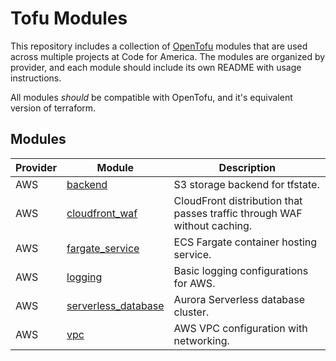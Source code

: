 # Tofu Modules

This repository includes a collection of [OpenTofu] modules that are used across
multiple projects at Code for America. The modules are organized by provider,
and each module should include its own README with usage instructions.

All modules _should_ be compatible with OpenTofu, and it's equivalent version of
terraform.

## Modules

| Provider | Module                                         | Description                                                              |
|----------|------------------------------------------------|--------------------------------------------------------------------------|
| AWS      | [backend][aws-backend]                         | S3 storage backend for tfstate.                                          |
| AWS      | [cloudfront_waf][aws-cloudfront-waf]           | CloudFront distribution that passes traffic through WAF without caching. |
| AWS      | [fargate_service][aws-fargate_service]         | ECS Fargate container hosting service.                                   |
| AWS      | [logging][aws-logging]                         | Basic logging configurations for AWS.                                    |
| AWS      | [serverless_database][aws-serverless-database] | Aurora Serverless database cluster.                                      |
| AWS      | [vpc][aws-vpc]                                 | AWS VPC configuration with networking.                                   |

[aws-backend]: ./aws/backend/README.md
[aws-cloudfront-waf]: ./aws/cloudfront_waf/README.md
[aws-fargate_service]: ./aws/fargate_service/README.md
[aws-logging]: ./aws/logging/README.md
[aws-serverless-database]: ./aws/serverless_database/README.md
[aws-vpc]: ./aws/vpc/README.md
[opentofu]: https://opentofu.org/
[terraform]: https://www.terraform.io/
